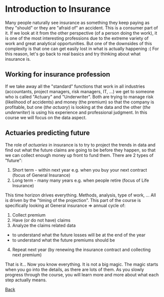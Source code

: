 # Introduction to Insurance

Many people naturally see insurance as something they keep paying as they "should" or they are "afraid of" an accident. This is a consumer part of it. If we look at it from the other perspective (of a person doing the work), it is one of the most interesting professions due to the extreme variety of work and great analytical opportunities. But one of the downsides of this complexity is that one can get easily lost in what is actually happening :( For this reason, let's go back to real basics and try thinking about what insurance is.

## Working for insurance profession

If we take away all the "standard" functions that work in all industries (accountants, project managers, risk managers, IT, ...) we get to someone who is called "Actuary" and "Underwriter". Both are trying to manage risk (likelihood of accidents) and money (the premium) so that the company is profitable, but one (*the actuary*) is looking at the data and the other (*the underwriter*) is using his experience and professional judgment. In this course we will focus on the data aspect.

## Actuaries predicting future

The role of *actuaries* in insurance is to try to project the trends in data and find out what the future claims are going to be before they happen, so that we can collect enough money up front to fund them. There are 2 types of "future":
1) Short term - within next year e.g. when you buy your next contract (focus of General Insurance)
2) Long term - many many years e.g. when people retire (focus of Life Insurance)

This time horizon drives everything. Methods, analysis, type of work, ... All is driven by the "timing of the projection".
This part of the course is specifically looking at General insurance => annual cycle of:
1) Collect premium
2) Have (or do not have) claims
3) Analyze the claims related data
* to understand what the future losses will be at the end of the year
* to understand what the future premiums should be
4) Repeat next year (by renewing the insurance contract and collecting next premium)

That is it... Now you know everything. It is not a big magic. The magic starts when you go into the details, as there are lots of them. As you slowly progress through the course, you will learn more and more about what each step actually means.

[Back](/Lessons/Lesson1x/README.md)

